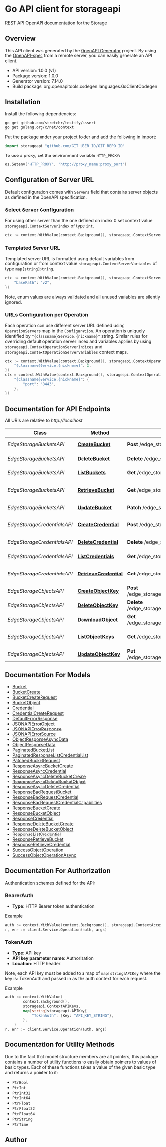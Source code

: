 # Go API client for storageapi

REST API OpenAPI documentation for the Storage

## Overview
This API client was generated by the [OpenAPI Generator](https://openapi-generator.tech) project.  By using the [OpenAPI-spec](https://www.openapis.org/) from a remote server, you can easily generate an API client.

- API version: 1.0.0 (v1)
- Package version: 1.0.0
- Generator version: 7.14.0
- Build package: org.openapitools.codegen.languages.GoClientCodegen

## Installation

Install the following dependencies:

```sh
go get github.com/stretchr/testify/assert
go get golang.org/x/net/context
```

Put the package under your project folder and add the following in import:

```go
import storageapi "github.com/GIT_USER_ID/GIT_REPO_ID"
```

To use a proxy, set the environment variable `HTTP_PROXY`:

```go
os.Setenv("HTTP_PROXY", "http://proxy_name:proxy_port")
```

## Configuration of Server URL

Default configuration comes with `Servers` field that contains server objects as defined in the OpenAPI specification.

### Select Server Configuration

For using other server than the one defined on index 0 set context value `storageapi.ContextServerIndex` of type `int`.

```go
ctx := context.WithValue(context.Background(), storageapi.ContextServerIndex, 1)
```

### Templated Server URL

Templated server URL is formatted using default variables from configuration or from context value `storageapi.ContextServerVariables` of type `map[string]string`.

```go
ctx := context.WithValue(context.Background(), storageapi.ContextServerVariables, map[string]string{
	"basePath": "v2",
})
```

Note, enum values are always validated and all unused variables are silently ignored.

### URLs Configuration per Operation

Each operation can use different server URL defined using `OperationServers` map in the `Configuration`.
An operation is uniquely identified by `"{classname}Service.{nickname}"` string.
Similar rules for overriding default operation server index and variables applies by using `storageapi.ContextOperationServerIndices` and `storageapi.ContextOperationServerVariables` context maps.

```go
ctx := context.WithValue(context.Background(), storageapi.ContextOperationServerIndices, map[string]int{
	"{classname}Service.{nickname}": 2,
})
ctx = context.WithValue(context.Background(), storageapi.ContextOperationServerVariables, map[string]map[string]string{
	"{classname}Service.{nickname}": {
		"port": "8443",
	},
})
```

## Documentation for API Endpoints

All URIs are relative to *http://localhost*

Class | Method | HTTP request | Description
------------ | ------------- | ------------- | -------------
*EdgeStorageBucketsAPI* | [**CreateBucket**](docs/EdgeStorageBucketsAPI.md#createbucket) | **Post** /edge_storage/buckets | Create a new bucket
*EdgeStorageBucketsAPI* | [**DeleteBucket**](docs/EdgeStorageBucketsAPI.md#deletebucket) | **Delete** /edge_storage/buckets/{name} | Delete a bucket
*EdgeStorageBucketsAPI* | [**ListBuckets**](docs/EdgeStorageBucketsAPI.md#listbuckets) | **Get** /edge_storage/buckets | List buckets
*EdgeStorageBucketsAPI* | [**RetrieveBucket**](docs/EdgeStorageBucketsAPI.md#retrievebucket) | **Get** /edge_storage/buckets/{name} | Retrieve details from a bucket
*EdgeStorageBucketsAPI* | [**UpdateBucket**](docs/EdgeStorageBucketsAPI.md#updatebucket) | **Patch** /edge_storage/buckets/{name} | Update bucket info
*EdgeStorageCredentialsAPI* | [**CreateCredential**](docs/EdgeStorageCredentialsAPI.md#createcredential) | **Post** /edge_storage/credentials | Create a new credential
*EdgeStorageCredentialsAPI* | [**DeleteCredential**](docs/EdgeStorageCredentialsAPI.md#deletecredential) | **Delete** /edge_storage/credentials/{id} | Delete a credential
*EdgeStorageCredentialsAPI* | [**ListCredentials**](docs/EdgeStorageCredentialsAPI.md#listcredentials) | **Get** /edge_storage/credentials | List credentials
*EdgeStorageCredentialsAPI* | [**RetrieveCredential**](docs/EdgeStorageCredentialsAPI.md#retrievecredential) | **Get** /edge_storage/credentials/{id} | Retrieve details from a credential
*EdgeStorageObjectsAPI* | [**CreateObjectKey**](docs/EdgeStorageObjectsAPI.md#createobjectkey) | **Post** /edge_storage/buckets/{bucketName}/objects/{objectKey} | Create new object key.
*EdgeStorageObjectsAPI* | [**DeleteObjectKey**](docs/EdgeStorageObjectsAPI.md#deleteobjectkey) | **Delete** /edge_storage/buckets/{bucketName}/objects/{objectKey} | Delete object key
*EdgeStorageObjectsAPI* | [**DownloadObject**](docs/EdgeStorageObjectsAPI.md#downloadobject) | **Get** /edge_storage/buckets/{bucketName}/objects/{objectKey} | Download object
*EdgeStorageObjectsAPI* | [**ListObjectKeys**](docs/EdgeStorageObjectsAPI.md#listobjectkeys) | **Get** /edge_storage/buckets/{bucketName}/objects | List buckets objects
*EdgeStorageObjectsAPI* | [**UpdateObjectKey**](docs/EdgeStorageObjectsAPI.md#updateobjectkey) | **Put** /edge_storage/buckets/{bucketName}/objects/{objectKey} | Update the object key.


## Documentation For Models

 - [Bucket](docs/Bucket.md)
 - [BucketCreate](docs/BucketCreate.md)
 - [BucketCreateRequest](docs/BucketCreateRequest.md)
 - [BucketObject](docs/BucketObject.md)
 - [Credential](docs/Credential.md)
 - [CredentialCreateRequest](docs/CredentialCreateRequest.md)
 - [DefaultErrorResponse](docs/DefaultErrorResponse.md)
 - [JSONAPIErrorObject](docs/JSONAPIErrorObject.md)
 - [JSONAPIErrorResponse](docs/JSONAPIErrorResponse.md)
 - [JSONAPIErrorSource](docs/JSONAPIErrorSource.md)
 - [ObjectResponseAsyncData](docs/ObjectResponseAsyncData.md)
 - [ObjectResponseData](docs/ObjectResponseData.md)
 - [PaginatedBucketList](docs/PaginatedBucketList.md)
 - [PaginatedResponseListCredentialList](docs/PaginatedResponseListCredentialList.md)
 - [PatchedBucketRequest](docs/PatchedBucketRequest.md)
 - [ResponseAsyncBucketCreate](docs/ResponseAsyncBucketCreate.md)
 - [ResponseAsyncCredential](docs/ResponseAsyncCredential.md)
 - [ResponseAsyncDeleteBucketCreate](docs/ResponseAsyncDeleteBucketCreate.md)
 - [ResponseAsyncDeleteBucketObject](docs/ResponseAsyncDeleteBucketObject.md)
 - [ResponseAsyncDeleteCredential](docs/ResponseAsyncDeleteCredential.md)
 - [ResponseBadRequestBucket](docs/ResponseBadRequestBucket.md)
 - [ResponseBadRequestCredential](docs/ResponseBadRequestCredential.md)
 - [ResponseBadRequestCredentialCapabilities](docs/ResponseBadRequestCredentialCapabilities.md)
 - [ResponseBucketCreate](docs/ResponseBucketCreate.md)
 - [ResponseBucketObject](docs/ResponseBucketObject.md)
 - [ResponseCredential](docs/ResponseCredential.md)
 - [ResponseDeleteBucketCreate](docs/ResponseDeleteBucketCreate.md)
 - [ResponseDeleteBucketObject](docs/ResponseDeleteBucketObject.md)
 - [ResponseListCredential](docs/ResponseListCredential.md)
 - [ResponseRetrieveBucket](docs/ResponseRetrieveBucket.md)
 - [ResponseRetrieveCredential](docs/ResponseRetrieveCredential.md)
 - [SuccessObjectOperation](docs/SuccessObjectOperation.md)
 - [SuccessObjectOperationAsync](docs/SuccessObjectOperationAsync.md)


## Documentation For Authorization


Authentication schemes defined for the API:
### BearerAuth

- **Type**: HTTP Bearer token authentication

Example

```go
auth := context.WithValue(context.Background(), storageapi.ContextAccessToken, "BEARER_TOKEN_STRING")
r, err := client.Service.Operation(auth, args)
```

### TokenAuth

- **Type**: API key
- **API key parameter name**: Authorization
- **Location**: HTTP header

Note, each API key must be added to a map of `map[string]APIKey` where the key is: TokenAuth and passed in as the auth context for each request.

Example

```go
auth := context.WithValue(
		context.Background(),
		storageapi.ContextAPIKeys,
		map[string]storageapi.APIKey{
			"TokenAuth": {Key: "API_KEY_STRING"},
		},
	)
r, err := client.Service.Operation(auth, args)
```


## Documentation for Utility Methods

Due to the fact that model structure members are all pointers, this package contains
a number of utility functions to easily obtain pointers to values of basic types.
Each of these functions takes a value of the given basic type and returns a pointer to it:

* `PtrBool`
* `PtrInt`
* `PtrInt32`
* `PtrInt64`
* `PtrFloat`
* `PtrFloat32`
* `PtrFloat64`
* `PtrString`
* `PtrTime`

## Author



